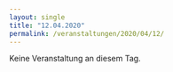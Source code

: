 ```yaml
---
layout: single
title: "12.04.2020"
permalink: /veranstaltungen/2020/04/12/
---
```


Keine Veranstaltung an diesem Tag.
